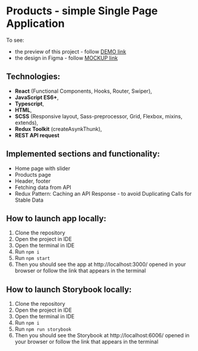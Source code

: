 # Products - simple Single Page Application

To see:

- the preview of this project - follow [DEMO link](https://arturnagaycev.github.io/tt_ukad_spa_react_ts_sass/)
- the design in Figma - follow [MOCKUP link](https://www.figma.com/file/K6aQh9dW3owT0QVcYIceSP/TEST_FE?node-id=0%3A1&t=YxoohxyRQj1bFyTy-0)

## Technologies:
- **React** (Functional Components, Hooks, Router, Swiper),
- **JavaScript ES6+**,
- **Typescript**,
- **HTML**,
- **SCSS** (Responsive layout, Sass-preprocessor, Grid, Flexbox, mixins, extends),
- **Redux Toolkit** (createAsynkThunk),
- **REST API request**

## Implemented sections and functionality:
- Home page with slider
- Products page
- Header, footer
- Fetching data from API
- Redux Pattern: Caching an API Response - to avoid Duplicating Calls for Stable Data

## How to launch app locally:
1. Clone the repository
2. Open the project in IDE
3. Open the terminal in IDE
4. Run ```npm i```
5. Run ```npm start```
6. Then you should see the app at http://localhost:3000/ opened in your browser or follow the link that appears in the terminal

## How to launch Storybook locally:
1. Clone the repository
2. Open the project in IDE
3. Open the terminal in IDE
4. Run ```npm i```
5. Run ```npm run storybook```
6. Then you should see the Storybook at http://localhost:6006/ opened in your browser or follow the link that appears in the terminal
